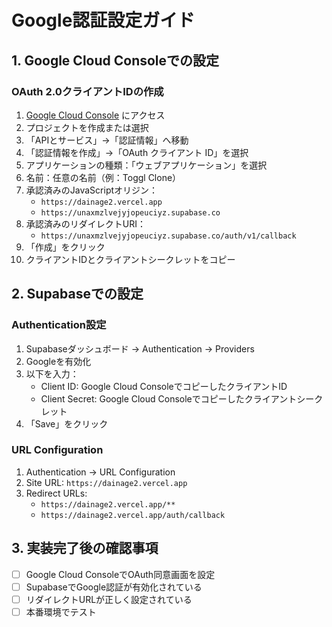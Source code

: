 # Google認証設定ガイド

## 1. Google Cloud Consoleでの設定

### OAuth 2.0クライアントIDの作成
1. [Google Cloud Console](https://console.cloud.google.com/) にアクセス
2. プロジェクトを作成または選択
3. 「APIとサービス」→「認証情報」へ移動
4. 「認証情報を作成」→「OAuth クライアント ID」を選択
5. アプリケーションの種類：「ウェブアプリケーション」を選択
6. 名前：任意の名前（例：Toggl Clone）
7. 承認済みのJavaScriptオリジン：
   - `https://dainage2.vercel.app`
   - `https://unaxmzlvejyjopeuciyz.supabase.co`
8. 承認済みのリダイレクトURI：
   - `https://unaxmzlvejyjopeuciyz.supabase.co/auth/v1/callback`
9. 「作成」をクリック
10. クライアントIDとクライアントシークレットをコピー

## 2. Supabaseでの設定

### Authentication設定
1. Supabaseダッシュボード → Authentication → Providers
2. Googleを有効化
3. 以下を入力：
   - Client ID: Google Cloud ConsoleでコピーしたクライアントID
   - Client Secret: Google Cloud Consoleでコピーしたクライアントシークレット
4. 「Save」をクリック

### URL Configuration
1. Authentication → URL Configuration
2. Site URL: `https://dainage2.vercel.app`
3. Redirect URLs:
   - `https://dainage2.vercel.app/**`
   - `https://dainage2.vercel.app/auth/callback`

## 3. 実装完了後の確認事項
- [ ] Google Cloud ConsoleでOAuth同意画面を設定
- [ ] SupabaseでGoogle認証が有効化されている
- [ ] リダイレクトURLが正しく設定されている
- [ ] 本番環境でテスト
